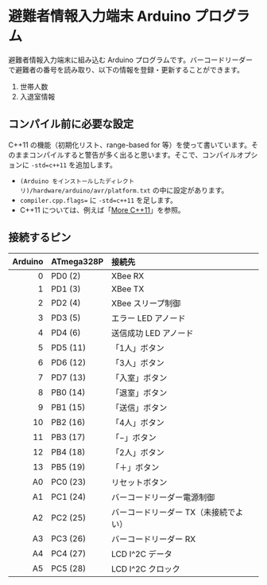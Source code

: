 # 避難者情報入力端末 Arduino プログラム

避難者情報入力端末に組み込む Arduino プログラムです。バーコードリーダーで避難者の番号を読み取り、以下の情報を登録・更新することができます。

1. 世帯人数
2. 入退室情報

## コンパイル前に必要な設定

C++11 の機能（初期化リスト、range-based for 等）を使って書いています。そのままコンパイルすると警告が多く出ると思います。そこで、コンパイルオプションに `-std=c++11` を追加します。

* `(Arduino をインストールしたディレクトリ)/hardware/arduino/avr/platform.txt` の中に設定があります。
* `compiler.cpp.flags=` に `-std=c++11` を足します。
* C++11 については、例えば「[More C++11](http://www.slideshare.net/KMC_JP/more-c11)」を参照。

## 接続するピン

| Arduino | ATmega328P | 接続先 |
|--------:|:-----------|:-------|
| 0 | PD0 (2) | XBee RX |
| 1 | PD1 (3) | XBee TX |
| 2 | PD2 (4) | XBee スリープ制御 |
| 3 | PD3 (5) | エラー LED アノード |
| 4 | PD4 (6) | 送信成功 LED アノード |
| 5 | PD5 (11) | 「1人」ボタン |
| 6 | PD6 (12) | 「3人」ボタン |
| 7 | PD7 (13) | 「入室」ボタン |
| 8 | PB0 (14) | 「退室」ボタン |
| 9 | PB1 (15) | 「送信」ボタン |
| 10 | PB2 (16) | 「4人」ボタン |
| 11 | PB3 (17) | 「−」ボタン |
| 12 | PB4 (18) | 「2人」ボタン |
| 13 | PB5 (19) | 「＋」ボタン |
| A0 | PC0 (23) | リセットボタン |
| A1 | PC1 (24) | バーコードリーダー電源制御 |
| A2 | PC2 (25) | バーコードリーダー TX（未接続でよい） |
| A3 | PC3 (26) | バーコードリーダー RX |
| A4 | PC4 (27) | LCD I^2C データ |
| A5 | PC5 (28) | LCD I^2C クロック |
